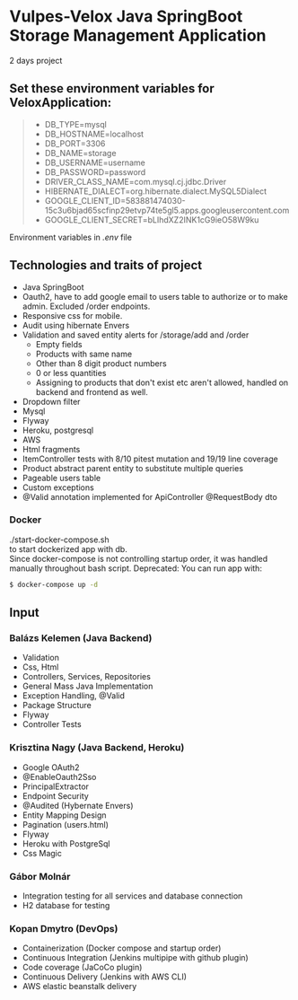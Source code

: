 # Vulpes-Velox Java SpringBoot Storage Management Application
2 days project

## Set these environment variables for VeloxApplication:
> - DB_TYPE=mysql
> - DB_HOSTNAME=localhost
> - DB_PORT=3306
> - DB_NAME=storage
> - DB_USERNAME=username
> - DB_PASSWORD=password
> - DRIVER_CLASS_NAME=com.mysql.cj.jdbc.Driver
> - HIBERNATE_DIALECT=org.hibernate.dialect.MySQL5Dialect
> - GOOGLE_CLIENT_ID=583881474030-15c3u6bjad65scfinp29etvp74te5gl5.apps.googleusercontent.com
> - GOOGLE_CLIENT_SECRET=bLIhdXZ2INK1cG9ieO58W9ku

Environment variables in _.env_ file

## Technologies and traits of project
- Java SpringBoot
- Oauth2, have to add google email to users table to authorize or to make admin. Excluded /order endpoints.
- Responsive css for mobile.
- Audit using hibernate Envers
- Validation and saved entity alerts for /storage/add and /order
  - Empty fields
  - Products with same name
  - Other than 8 digit product numbers
  - 0 or less quantities
  - Assigning to products that don't exist etc aren't allowed, handled on backend and frontend as well.
- Dropdown filter
- Mysql
- Flyway
- Heroku, postgresql
- AWS
- Html fragments
- ItemController tests with 8/10 pitest mutation and 19/19 line coverage
- Product abstract parent entity to substitute multiple queries
- Pageable users table
- Custom exceptions
- @Valid annotation implemented for ApiController @RequestBody dto

### Docker
./start-docker-compose.sh  
to start dockerized app with db.  
Since docker-compose is not controlling startup order, it was handled manually throughout bash script.
Deprecated:
You can run app with:
```sh
$ docker-compose up -d
```

## Input

### Balázs Kelemen  (Java Backend)
- Validation
- Css, Html
- Controllers, Services, Repositories
- General Mass Java Implementation
- Exception Handling, @Valid
- Package Structure
- Flyway
- Controller Tests

### Krisztina Nagy (Java Backend, Heroku)
- Google OAuth2
- @EnableOauth2Sso
- PrincipalExtractor
- Endpoint Security
- @Audited (Hybernate Envers)
- Entity Mapping Design
- Pagination (users.html)
- Flyway
- Heroku with PostgreSql
- Css Magic

### Gábor Molnár
- Integration testing for all services and database connection
- H2 database for testing

### Kopan Dmytro (DevOps)
- Containerization (Docker compose and
startup order)
- Continuous Integration (Jenkins multipipe 
with github plugin)
- Code coverage      (JaCoCo plugin)
- Continuous Delivery (Jenkins with AWS CLI)
- AWS elastic beanstalk delivery

